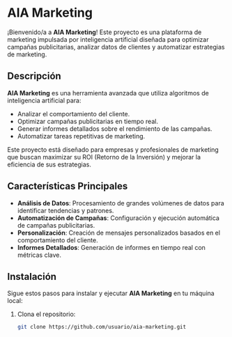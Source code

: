 # AIA Marketing

¡Bienvenido/a a **AIA Marketing**! Este proyecto es una plataforma de marketing impulsada por inteligencia artificial diseñada para optimizar campañas publicitarias, analizar datos de clientes y automatizar estrategias de marketing.

## Descripción

**AIA Marketing** es una herramienta avanzada que utiliza algoritmos de inteligencia artificial para:
- Analizar el comportamiento del cliente.
- Optimizar campañas publicitarias en tiempo real.
- Generar informes detallados sobre el rendimiento de las campañas.
- Automatizar tareas repetitivas de marketing.

Este proyecto está diseñado para empresas y profesionales de marketing que buscan maximizar su ROI (Retorno de la Inversión) y mejorar la eficiencia de sus estrategias.

## Características Principales

- **Análisis de Datos**: Procesamiento de grandes volúmenes de datos para identificar tendencias y patrones.
- **Automatización de Campañas**: Configuración y ejecución automática de campañas publicitarias.
- **Personalización**: Creación de mensajes personalizados basados en el comportamiento del cliente.
- **Informes Detallados**: Generación de informes en tiempo real con métricas clave.

## Instalación

Sigue estos pasos para instalar y ejecutar **AIA Marketing** en tu máquina local:

1. Clona el repositorio:
   ```bash
   git clone https://github.com/usuario/aia-marketing.git
